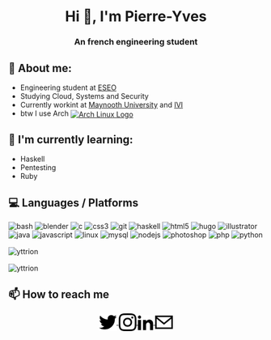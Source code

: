 <!--
**yttrion/yttrion** is a ✨ _special_ ✨ repository because its `README.md` (this file) appears on your GitHub profile.
-->
<h1 align="center">Hi 👋, I'm Pierre-Yves</h1>
<h3 align="center">An french engineering student</h3>

## :book: About me:
- Engineering student at [ESEO](https://eseo.fr/en/)
- Studying Cloud, Systems and Security
- Currently workint at [Maynooth University](https://www.maynoothuniversity.ie/) and [IVI](https://ivi.ie)
- btw I use Arch [<img src="https://raw.githubusercontent.com/Raymo111/Raymo111/master/socials/arch.svg" height="30em" align="center" alt="Arch Linux Logo" title="Arch Linux Logo"/>](https://archlinux.org/)
## 🌱 I'm currently learning:
- Haskell
- Pentesting
- Ruby

## :computer: Languages / Platforms
<p align="left">
 	<img src="https://www.vectorlogo.zone/logos/gnu_bash/gnu_bash-icon.svg" alt="bash" width="40" height="40"/>
  	<img src="https://download.blender.org/branding/community/blender_community_badge_white.svg" alt="blender" width="40" height="40"/>
  	<img src="https://devicons.github.io/devicon/devicon.git/icons/c/c-original.svg" alt="c" width="40" height="40"/>
  	<img src="https://devicons.github.io/devicon/devicon.git/icons/css3/css3-original-wordmark.svg" alt="css3" width="40" height="40"/>
  	<img src="https://www.vectorlogo.zone/logos/git-scm/git-scm-icon.svg" alt="git" width="40" height="40"/>
  	<img src="https://upload.wikimedia.org/wikipedia/commons/1/1c/Haskell-Logo.svg" alt="haskell" width="40" height="40"/>
  	<img src="https://devicons.github.io/devicon/devicon.git/icons/html5/html5-original-wordmark.svg" alt="html5" width="40" height="40"/>
  	<img src="https://api.iconify.design/logos-hugo.svg" alt="hugo" width="40" height="40"/>
  	<img src="https://www.vectorlogo.zone/logos/adobe_illustrator/adobe_illustrator-icon.svg" alt="illustrator" width="40" height="40"/>
  	<img src="https://devicons.github.io/devicon/devicon.git/icons/java/java-original-wordmark.svg" alt="java" width="40" height="40"/>
  	<img src="https://devicons.github.io/devicon/devicon.git/icons/javascript/javascript-original.svg" alt="javascript" width="40" height="40"/>
  	<img src="https://devicons.github.io/devicon/devicon.git/icons/linux/linux-original.svg" alt="linux" width="40" height="40"/>
  	<img src="https://devicons.github.io/devicon/devicon.git/icons/mysql/mysql-original-wordmark.svg" alt="mysql" width="40" height="40"/>
  	<img src="https://devicons.github.io/devicon/devicon.git/icons/nodejs/nodejs-original-wordmark.svg" alt="nodejs" width="40" height="40"/>
  	<img src="https://devicons.github.io/devicon/devicon.git/icons/photoshop/photoshop-plain.svg" alt="photoshop" width="40" height="40"/>
  	<img src="https://devicons.github.io/devicon/devicon.git/icons/php/php-original.svg" alt="php" width="40" height="40"/>
  	<img src="https://devicons.github.io/devicon/devicon.git/icons/python/python-original.svg" alt="python" width="40" height="40"/>
</p>

<p>
  	<img align="center" src="https://github-readme-stats.vercel.app/api/top-langs/?username=yttrion&layout=compact&theme=vue" alt="yttrion" />
</p>
<p>
	<img align="center" src="https://github-readme-stats.vercel.app/api?username=yttrion&show_icons=true&theme=vue" alt="yttrion" />
</p>

## 📫 How to reach me
<p align="center">
	<a href="https://twitter.com/pydouault" target="blank">
		<img align="center" src="https://github.com/yttrion/yttrion/blob/master/assets/twitter.svg" alt="pydouault" height="35" width="35" />
	</a>
	<a href="https://instagram.com/pydouault" target="blank">
		<img align="center" src="https://github.com/yttrion/yttrion/blob/master/assets/instagram.svg" alt="pydouault" height="35" width="35" />
	</a>
	<a href="https://fr.linkedin.com/in/pierre-yves-douault-a1a8b8182" target="blank">
		<img align="center" src="https://github.com/yttrion/yttrion/blob/master/assets/linkedin.svg" alt="pydouault" height="30" width="30" />
	</a>
	<a href="mailto:pierreyvesdouault@protonmail.com" target="blank">
		<img align="center" src="https://github.com/yttrion/yttrion/blob/master/assets/email.svg" alt="pydouault" height="35" width="35" />
	</a>
</p>
